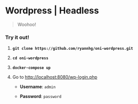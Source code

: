 # Wordpress | Headless
> Woohoo!

### Try it out!

1. __`git clone https://github.com/ryannhg/oni-wordpress.git`__

1. __`cd oni-wordpress`__

1. __`docker-compose up`__

1. Go to [http://localhost:8080/wp-login.php](http://localhost:8080/wp-login.php)

    - __Username__: `admin`
  
    - __Password__: `password`
